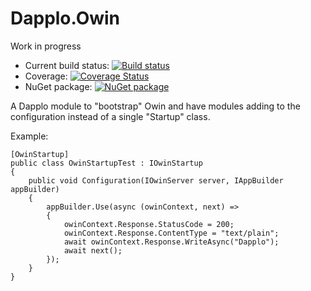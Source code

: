 Dapplo.Owin
=====================
Work in progress

- Current build status: [![Build status](https://ci.appveyor.com/api/projects/status/udg7uc9bdr9ps41p?svg=true)](https://ci.appveyor.com/project/dapplo/dapplo-owin)
- Coverage: [![Coverage Status](https://coveralls.io/repos/github/dapplo/Dapplo.Owin/badge.svg?branch=master)](https://coveralls.io/github/dapplo/Dapplo.Owin?branch=master)
- NuGet package: [![NuGet package](https://badge.fury.io/nu/Dapplo.Owin.svg)](https://badge.fury.io/nu/Dapplo.Owin)

A Dapplo module to "bootstrap" Owin and have modules adding to the configuration instead of a single "Startup" class.

Example:

	[OwinStartup]
	public class OwinStartupTest : IOwinStartup
	{
		public void Configuration(IOwinServer server, IAppBuilder appBuilder)
		{
			appBuilder.Use(async (owinContext, next) =>
			{
				owinContext.Response.StatusCode = 200;
				owinContext.Response.ContentType = "text/plain";
				await owinContext.Response.WriteAsync("Dapplo");
				await next();
			});
		}
	}
